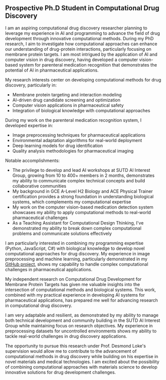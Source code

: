 ## Prospective Ph.D Student in Computational Drug Discovery

I am an aspiring computational drug discovery researcher planning to leverage my experience in AI and programming to advance the field of drug development through innovative computational methods. During my PhD research, I aim to investigate how computational approaches can enhance our understanding of drug-protein interactions, particularly focusing on membrane protein targets. I am most intrigued by the application of AI and computer vision in drug discovery, having developed a computer vision-based system for parenteral medication recognition that demonstrates the potential of AI in pharmaceutical applications.

My research interests center on developing computational methods for drug discovery, particularly in:
- Membrane protein targeting and interaction modeling
- AI-driven drug candidate screening and optimization
- Computer vision applications in pharmaceutical safety
- Integration of biological knowledge with computational approaches

During my work on the parenteral medication recognition system, I developed expertise in:
- Image preprocessing techniques for pharmaceutical applications
- Environmental adaptation algorithms for real-world deployment
- Deep learning models for drug identification
- Quality analysis methodologies for pharmaceutical imaging

Notable accomplishments:
- The privilege to develop and lead AI workshops at SUTD AI Interest Group, growing from 10 to 400+ members in 2 months, demonstrates my ability to communicate complex technical concepts and build collaborative communities
- My background in GCE A-Level H2 Biology and ACE Physical Trainer certification provides a strong foundation in understanding biological systems, which complements my computational expertise
- My work on the computer vision-based medication detection system showcases my ability to apply computational methods to real-world pharmaceutical challenges
- As a Teaching Assistant for Computational Design Thinking, I've demonstrated my ability to break down complex computational problems and communicate solutions effectively

I am particularly interested in combining my programming expertise (Python, JavaScript, C#) with biological knowledge to develop novel computational approaches for drug discovery. My experience in image preprocessing and machine learning, particularly demonstrated in my [GitHub project](https://github.com/dnoma/parenteral), shows my capability to handle complex computational challenges in pharmaceutical applications.

My independent research on Computational Drug Development for Membrane Protein Targets has given me valuable insights into the intersection of computational methods and biological systems. This work, combined with my practical experience in developing AI systems for pharmaceutical applications, has prepared me well for advancing research in computational drug discovery.

I am very adaptable and resilient, as demonstrated by my ability to manage both technical development and community building in the SUTD AI Interest Group while maintaining focus on research objectives. My experience in preprocessing datasets for uncontrolled environments shows my ability to tackle real-world challenges in drug discovery applications.

The opportunity to pursue this research under Prof. Desmond Loke's supervision would allow me to contribute to the advancement of computational methods in drug discovery while building on his expertise in novel materials and medical technologies. I am excited about the possibility of combining computational approaches with materials science to develop innovative solutions for drug development challenges.
